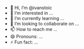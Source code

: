 - 👋 Hi, I’m @ivanstoic
- 👀 I’m interested in ...
- 🌱 I’m currently learning ...
- 💞️ I’m looking to collaborate on ...
- 📫 How to reach me ...
- 😄 Pronouns: ...
- ⚡ Fun fact: ...

<!---
ivanstoic/ivanstoic is a ✨ special ✨ repository because its `README.md` (this file) appears on your GitHub profile.
You can click the Preview link to take a look at your changes.
--->
